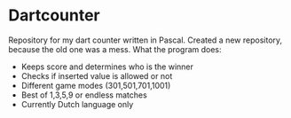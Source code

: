 # Dartcounter
Repository for my dart counter written in Pascal. Created a new repository, because the old one was a mess.
What the program does:

 - Keeps score and determines who is the winner
 - Checks if inserted value is allowed or not
 - Different game modes (301,501,701,1001)
 - Best of 1,3,5,9 or endless matches
 - Currently Dutch language only
